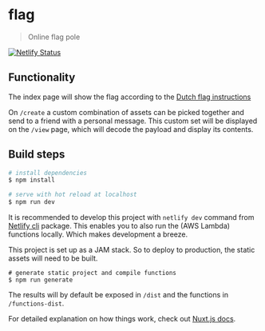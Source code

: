 # flag

> Online flag pole

[![Netlify Status](https://api.netlify.com/api/v1/badges/ba45bf16-187a-4ad7-9a1f-17c38d9be9d5/deploy-status)](https://app.netlify.com/sites/determined-archimedes-425052/deploys)

## Functionality

The index page will show the flag according to the [Dutch flag instructions](https://www.royal-house.nl/topics/flags/flag-of-the-netherlands)

On `/create` a custom combination of assets can be picked together and send to a friend with a personal message. 
This custom set will be displayed on the `/view` page, which will decode the payload and display its contents. 

## Build steps

```bash
# install dependencies
$ npm install

# serve with hot reload at localhost
$ npm run dev
```

It is recommended to develop this project with `netlify dev` command from [Netlify cli](https://github.com/netlify/cli) package.
This enables you to also run the (AWS Lambda) functions locally. Which makes development a breeze. 

This project is set up as a JAM stack. So to deploy to production, the static assets will need to be built.
```
# generate static project and compile functions
$ npm run generate
```

The results will by default be exposed in `/dist` and the functions in `/functions-dist`. 

For detailed explanation on how things work, check out [Nuxt.js docs](https://nuxtjs.org).
